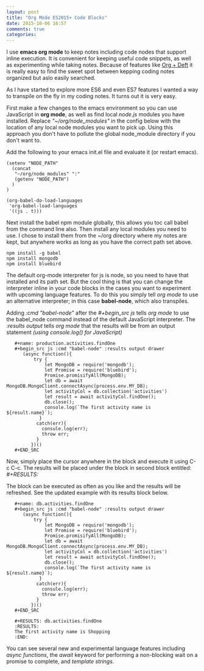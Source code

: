 ```yaml
---
layout: post
title: "Org Mode ES2015+ Code Blocks"
date: 2015-10-06 16:57
comments: true
categories: 
---
```

I use __emacs org mode__ to keep notes including code nodes that support inline execution.  It is convenient for keeping useful code snippets, as well as experimenting while taking notes.  Because of features like [Org + Deft](http://rwx.io/blog/2013/03/04/nvalt-and-emacs/) it is really easy to find the sweet spot between kepping coding notes organized but aslo easily searched.

As I have started to explore more ES6 and even ES7 features I wanted a way to transpile on the fly in my coding notes. It turns out it is very easy.

First make a few changes to the emacs environment so you can use JavaScript in __org mode__, as well as find local _node.js_ modules you have installed. Replace _"~/org/node_modules"_ in the config below with the location of any local node modules you want to pick up. Using this approach you don't have to pollute the global node_module directory if you don't want to.

Add the following to your emacs init.el file and evaluate it (or restart emacs).

```
(setenv "NODE_PATH"
  (concat
   "~/org/node_modules" ":"
   (getenv "NODE_PATH")
  )
)

(org-babel-do-load-languages
 'org-babel-load-languages
 '((js . t)))
```
Next install the babel npm module globally, this allows you toc call babel from the command line also. Then install any local modules you need to use. I chose to install them from the ~/org directory where my notes are kept, but anywhere works as long as you have the correct path set above.

```
npm install -g babel
npm install mongodb
npm install bluebird
```

The default  org-mode interpreter for js is node, so you need to have that installed and its path set. But the cool thing is that you can change the interpreter inline in your code blocks in the cases you want to experiment with upcoming language features. To do this you simply tell _org mode_ to use an alternative interpreter; in this case __babel-node__, which also transpiles.

Adding  _:cmd "babel-node"_   after the  _#+begin_src js_ tells _org mode_ to use the babel_node command instead of the default JavaScript interpreter. The _:results output_ tells _org mode_ that the results will be from an output statement _(using console.log() for JavaScript)_

 
       #+name: production.activities.findOne
       #+begin_src js :cmd "babel-node" :results output drawer
          (async function(){
              try {
                  let MongoDB = require('mongodb');
                  let Promise = require('bluebird');
                  Promise.promisifyAll(MongoDB);
                  let db = await MongoDB.MongoClient.connectAsync(process.env.MY_DB);
                  let activityCol = db.collection('activities')
                  let result = await activityCol.findOne();
                  db.close();
                  console.log(`The first activity name is ${result.name}`);
                }
               catch(err){
                 consule.log(err);
                 throw err;
               }
             })()
       #+END_SRC
 
Now, simply place the cursor anywhere in the block and execute it using C-c C-c. The results will be placed under the block in second block entitled: _#+RESULTS:_

The block can be executed as often as you like and the results will be refreshed. See the updated example with its results block below.
 
       #+name: db.activities.findOne
       #+begin_src js :cmd "babel-node" :results output drawer
          (async function(){
              try {
                  let MongoDB = require('mongodb');
                  let Promise = require('bluebird');
                  Promise.promisifyAll(MongoDB);
                  let db = await MongoDB.MongoClient.connectAsync(process.env.MY_DB);
                  let activityCol = db.collection('activities')
                  let result = await activityCol.findOne();
                  db.close();
                  console.log(`The first activity name is ${result.name}`);
                }
               catch(err){
                 consule.log(err);
                 throw err;
               }
             })()
       #+END_SRC

       #+RESULTS: db.activities.findOne
       :RESULTS:
       The first activity name is Shopping
       :END:

You can see several new and experimental language features including _async functions_, the _await_ keyword for performing a non-blocking wait on a promise to complete, and _template strings_.